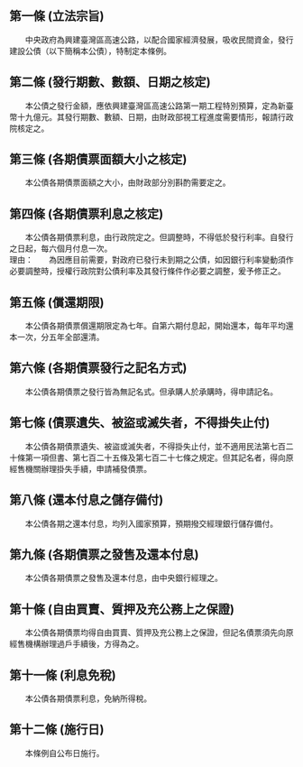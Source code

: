 第一條 (立法宗旨)
-----------------
　　中央政府為興建臺灣區高速公路，以配合國家經濟發展，吸收民間資金，發行建設公債（以下簡稱本公債），特制定本條例。  


第二條 (發行期數、數額、日期之核定)
-----------------------------------
　　本公債之發行金額，應依興建臺灣區高速公路第一期工程特別預算，定為新臺幣十九億元。其發行期數、數額、日期，由財政部視工程進度需要情形，報請行政院核定之。  


第三條 (各期債票面額大小之核定)
-------------------------------
　　本公債各期債票面額之大小，由財政部分別斟酌需要定之。  


第四條 (各期債票利息之核定)
---------------------------
　　本公債各期債票利息，由行政院定之。但調整時，不得低於發行利率。自發行之日起，每六個月付息一次。  
理由：　　為因應目前需要，對政府已發行未到期之公債，如因銀行利率變動須作必要調整時，授權行政院對公債利率及其發行條件作必要之調整，爰予修正之。

第五條 (償還期限)
-----------------
　　本公債各期債票償還期限定為七年。自第六期付息起，開始還本，每年平均還本一次，分五年全部還清。  


第六條 (各期債票發行之記名方式)
-------------------------------
　　本公債各期債票之發行皆為無記名式。但承購人於承購時，得申請記名。  


第七條 (債票遺失、被盜或滅失者，不得掛失止付)
---------------------------------------------
　　本公債各期債票遺失、被盜或滅失者，不得掛失止付，並不適用民法第七百二十條第一項但書、第七百二十五條及第七百二十七條之規定。但其記名者，得向原經售機關辦理掛失手續，申請補發債票。  


第八條 (還本付息之儲存備付)
---------------------------
　　本公債各期之還本付息，均列入國家預算，預期撥交經理銀行儲存備付。  


第九條 (各期債票之發售及還本付息)
---------------------------------
　　本公債各期債票之發售及還本付息，由中央銀行經理之。  


第十條 (自由買賣、質押及充公務上之保證)
---------------------------------------
　　本公債各期債票均得自由買賣、質押及充公務上之保證，但記名債票須先向原經售機構辦理過戶手續後，方得為之。  


第十一條 (利息免稅)
-------------------
　　本公債各期債票利息，免納所得稅。  


第十二條 (施行日)
-----------------
　　本條例自公布日施行。